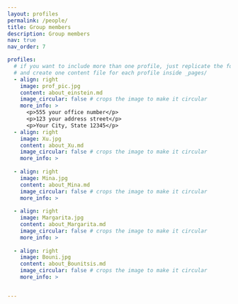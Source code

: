 ```yaml
---
layout: profiles
permalink: /people/
title: Group members
description: Group members
nav: true
nav_order: 7

profiles:
  # if you want to include more than one profile, just replicate the following block
  # and create one content file for each profile inside _pages/
  - align: right
    image: prof_pic.jpg
    content: about_einstein.md
    image_circular: false # crops the image to make it circular
    more_info: >
      <p>555 your office number</p>
      <p>123 your address street</p>
      <p>Your City, State 12345</p>
  - align: right
    image: Xu.jpg
    content: about_Xu.md
    image_circular: false # crops the image to make it circular
    more_info: >
         
  - align: right
    image: Mina.jpg
    content: about_Mina.md
    image_circular: false # crops the image to make it circular
    more_info: >
      
  - align: right
    image: Margarita.jpg
    content: about_Margarita.md
    image_circular: false # crops the image to make it circular
    more_info: >
      
  - align: right
    image: Bouni.jpg
    content: about_Bounitsis.md
    image_circular: false # crops the image to make it circular
    more_info: >


---
```

